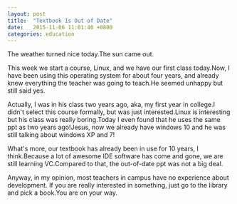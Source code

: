 ```yaml
---
layout: post
title:  "Textbook Is Out of Date"
date:   2015-11-06 11:01:40 +0800
categories: education
---
```


The weather turned nice today.The sun came out.

This week we start a course, Linux, and we have our first class today.Now, I have been using this operating system for about four years, and already knew everything the teacher was going to teach.He seemed unhappy but still said yes. 

Actually, I was in his class two years ago, aka, my first year in college.I didn't select this course formally, but was just interested.Linux is interesting but his class was really boring.Today I even found that he uses the same ppt as two years ago!Jesus, now we already have windows 10 and he was still talking about windows XP and 7!

What's more, our textbook has already been in use for 10 years, I think.Because a lot of awesome IDE software has come and gone, we are still learning VC.Compared to that, the out-of-date ppt was not a big deal.

Anyway, in my opinion, most teachers in campus have no experience about development. If you are really interested in something, just go to the library and pick a book.You are on your way.